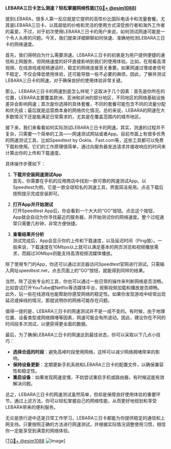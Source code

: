 **LEBARA三日卡怎么测速？轻松掌握网络性能[[TG💪+ @esim1088](https://t.me/s/esim1088)]**

提到LEBARA，很多人第一反应就是它提供的高性价比国际电话卡和流量套餐。尤其是LEBARA三日卡，以其超低的价格和灵活的使用方式深受旅行者和海外工作者的喜爱。不过，对于初次使用LEBARA三日卡的用户来说，如何测试网速可能是一个令人头疼的问题。今天，我们就来详细聊聊如何快速、准确地检测LEBARA三日卡的网络速度。

首先，我们得明白为什么需要测速。LEBARA三日卡的初衷是为用户提供便捷的通信和上网服务，但网络速度的好坏直接影响到我们的使用体验。比如，在观看高清视频、在线游戏或视频通话时，稳定的网络连接至关重要。如果网速过慢或者信号不稳定，不仅会降低使用体验，还可能导致一些不必要的麻烦。因此，了解并测试LEBARA三日卡的网速，对于确保良好的使用体验非常关键。

那么，LEBARA三日卡的网速到底怎么样呢？这取决于几个因素：首先是你所在的位置，LEBARA主要覆盖欧洲、亚洲和非洲的部分地区，不同地区的网络基础设施差异会影响网速；其次是你选择的具体套餐，不同的套餐可能包含不同的流量分配和优先级；最后就是运营商本身的网络优化情况。总的来说，LEBARA的网速在大多数情况下还是能满足日常需求的，尤其是在覆盖范围内的城市地区。

接下来，我们来看看如何实际测试LEBARA三日卡的网速。其实，测速的过程并不复杂，只需要一个简单的工具——网速测试网站或者App。目前市面上有很多优秀的网速测试工具，比如Speedtest by Ookla、Fast.com等，这些工具都可以免费下载和使用。它们的工作原理很简单，通过向服务器发送请求并接收响应的时间来计算出你的上传和下载速度。

具体操作步骤如下：

1. **下载并安装网速测试App**  
   首先，你需要在手机的应用商店中找到一款可靠的网速测试App。以Speedtest为例，它是一款全球知名的测速工具，界面简洁易用。点击下载后按照提示完成安装即可。

2. **打开App并开始测试**  
   打开Speedtest App后，你会看到一个大大的“GO”按钮。点击这个按钮，App就会自动为你寻找最近的服务器，并开始测试你的网络速度。整个过程通常只需要几秒钟，非常方便快捷。

3. **查看结果并分析**  
   测试完成后，App会显示你的上传和下载速度，以及延迟时间（Ping值）。一般来说，下载速度在10Mbps以上就可以满足基本的网页浏览和视频播放需求，而超过30Mbps则能支持高清视频流媒体播放。

除了使用专门的App，你还可以通过浏览器访问Speedtest官网进行测试。只需输入网址speedtest.net，点击页面上的“GO”按钮，就能得到同样的结果。

当然，除了这些专业的工具，你也可以通过一些日常的操作来判断网络是否流畅。比如尝试打开YouTube或Netflix等流媒体平台，观察视频加载和播放是否顺畅。此外，玩一些在线游戏也能帮助你感受网络的稳定性。如果你发现游戏中经常出现延迟或掉线的情况，那就说明你的网络可能存在问题。

值得一提的是，LEBARA三日卡的网速测试并不是一成不变的。有时候，由于地理位置、设备类型或网络拥堵等因素，网速可能会有所波动。因此，建议你在不同的时间段多次测试，以便获得更全面的数据。

最后，为了确保LEBARA三日卡的网速达到最佳状态，你可以采取以下几点小技巧：

- **选择合适的时段**：避免高峰时段使用网络，这样可以减少网络拥堵带来的影响。
- **保持设备更新**：定期更新手机系统和LEBARA三日卡的配置文件，以确保兼容性和稳定性。
- **重启设备**：如果发现网速变慢，不妨尝试重启手机或路由器，有时候这能有效解决问题。

总之，LEBARA三日卡的网速测试虽然简单，但却是保障良好使用体验的重要环节。通过上述方法，你可以轻松掌握自己的网络性能，从而更好地规划和享受LEBARA带来的便利服务。

无论是旅行途中还是日常工作学习，LEBARA三日卡都能为你提供稳定的通信和上网支持。只要按照正确的方法进行网速测试，并根据实际情况调整使用习惯，相信你一定能享受到满意的网络体验。

[[TG💪+ @esim1088](https://t.me/s/esim1088) ![Image](https://i.postimg.cc/4NQfJmqS/Snipaste-2025-05-13-00-14-12.png)]